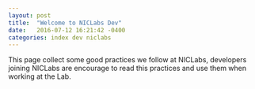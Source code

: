 ```yaml
---
layout: post
title:  "Welcome to NICLabs Dev"
date:   2016-07-12 16:21:42 -0400
categories: index dev niclabs
---
```

This page collect some good practices we follow at NICLabs, developers joining NICLabs are encourage to read this practices and use them when working at the Lab.
